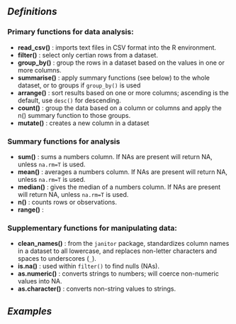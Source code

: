 ## *Definitions*

### Primary functions for data analysis: 
* **read_csv()** : imports text files in CSV format into the R environment.
* **filter()** : select only certian rows from a dataset.
* **group_by()** : group the rows in a dataset based on the values in one or more columns.
* **summarise()** : apply summary functions (see below) to the whole dataset, or to groups if `group_by()` is used
* **arrange()** : sort results based on one or more columns; ascending is the default, use `desc()` for descending. 
* **count()** : group the data based on a column or columns and apply the n() summary function to those groups.
* **mutate()** : creates a new column in a dataset 


### Summary functions for analysis
* **sum()** : sums a numbers column. If NAs are present will return NA, unless `na.rm=T` is used.
* **mean()** : averages a numbers column. If NAs are present will return NA, unless `na.rm=T` is used.
* **median()** : gives the median of a numbers column. If NAs are present will return NA, unless `na.rm=T` is used.
* **n()** : counts rows or observations.
* **range()** : 

### Supplementary functions for manipulating data: 
* **clean_names()** :  from the `janitor` package, standardizes column names in a dataset to all lowercase, and replaces non-letter characters and spaces to underscores (`_`).
* **is.na()** : used within `filter()` to find nulls (NAs). 
* **as.numeric()** : converts strings to numbers; will coerce non-numeric values into NA.
* **as.character()** : converts non-string values to strings.


## *Examples*



